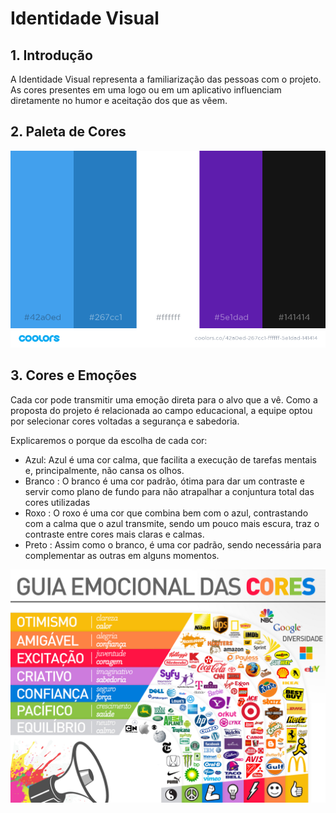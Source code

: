 # Identidade Visual

## 1. Introdução

A Identidade Visual representa a familiarização das pessoas com o projeto. As cores presentes em uma logo ou em um aplicativo influenciam diretamente no humor e aceitação dos que as vêem. 

## 2. Paleta de Cores

![Paleta](./assets/img/colors/palette.png)

## 3. Cores e Emoções

Cada cor pode transmitir uma emoção direta para o alvo que a vê. Como a proposta do projeto é relacionada ao campo educacional, a equipe optou por selecionar cores voltadas a segurança e sabedoria.

Explicaremos o porque da escolha de cada cor:

- Azul: Azul é uma cor calma, que facilita a execução de tarefas mentais e, principalmente, não cansa os olhos.
- Branco : O branco é uma cor padrão, ótima para dar um contraste e servir como plano de fundo para não atrapalhar a conjuntura total das cores utilizadas
- Roxo : O roxo é uma cor que combina bem com o azul, contrastando com a calma que o azul transmite, sendo um pouco mais escura, traz o contraste entre cores mais claras e calmas.
- Preto : Assim como o branco, é uma cor padrão, sendo necessária para complementar as outras em alguns momentos.

![Guia](./assets/img/colors/guia-emocional.jpg)


